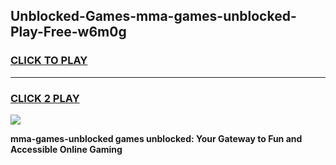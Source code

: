 
## Unblocked-Games-mma-games-unblocked-Play-Free-w6m0g
<h3>
<a href="https://premium76.site?title=mma-games-unblocked&ref=21A">CLICK TO PLAY</a></h3>
<hr>

<h3>
<a href="https://premium76.site?title=mma-games-unblocked&ref=21A">CLICK 2 PLAY</a>
  
</h3>

<a href="https://premium76.site?title=mma-games-unblocked&ref=21A"><img src="https://clearcache.store/games.png"></a>


**mma-games-unblocked games unblocked: Your Gateway to Fun and Accessible Online Gaming**
